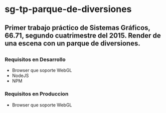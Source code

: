 # sg-tp-parque-de-diversiones
<h2>
Primer trabajo práctico de Sistemas Gráficos, 66.71,
segundo cuatrimestre del 2015. Render de una escena con un parque de diversiones.
<h2>

<h3>Requisitos en Desarrollo</h3>
<ul>
 <li>Browser que soporte WebGL</li>
 <li>NodeJS</li>
 <li>NPM</li>
</ul>

<h3>Requisitos en Produccion</h3>
<ul>
 <li>Browser que soporte WebGL</li>
</ul>
